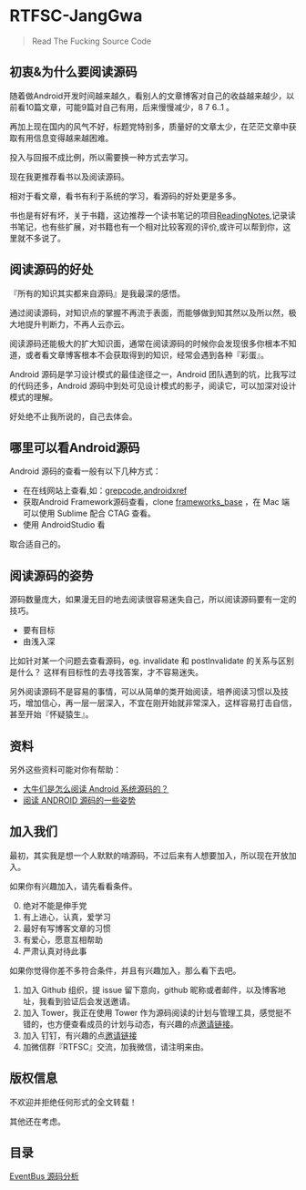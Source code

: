 # RTFSC-JangGwa

> Read The Fucking Source Code

## 初衷&为什么要阅读源码

随着做Android开发时间越来越久，看别人的文章博客对自己的收益越来越少，以前看10篇文章，可能9篇对自己有用，后来慢慢减少，8 7 6..1 。

再加上现在国内的风气不好，标题党特别多，质量好的文章太少，在茫茫文章中获取有用信息变得越来越困难。

投入与回报不成比例，所以需要换一种方式去学习。

现在我更推荐看书以及阅读源码。

相对于看文章，看书有利于系统的学习，看源码的好处更是多多。

书也是有好有坏，关于书籍，这边推荐一个读书笔记的项目[ReadingNotes](https://github.com/AlanCheen/ReadingNotes),记录读书笔记，也有些扩展，对书籍也有一个相对比较客观的评价,或许可以帮到你，这里就不多说了。

## 阅读源码的好处

『所有的知识其实都来自源码』是我最深的感悟。  

通过阅读源码，对知识点的掌握不再流于表面，而能够做到知其然以及所以然，极大地提升判断力，不再人云亦云。

阅读源码还能极大的扩大知识面，通常在阅读源码的时候你会发现很多你根本不知道，或者看文章博客根本不会获取得到的知识，经常会遇到各种『彩蛋』。

Android 源码是学习设计模式的最佳途径之一，Android 团队遇到的坑，比我写过的代码还多，Android 源码中到处可见设计模式的影子，阅读它，可以加深对设计模式的理解。  

好处绝不止我所说的，自己去体会。  

## 哪里可以看Android源码

Android 源码的查看一般有以下几种方式：

- 在在线网站上查看,如：[grepcode](http://grepcode.com/),[androidxref](http://androidxref.com/)  
- 获取Android Framework源码查看，clone [frameworks_base](https://github.com/android/platform_frameworks_base) ，在 Mac 端可以使用 Sublime 配合 CTAG 查看。  
- 使用 AndroidStudio 看

取合适自己的。

## 阅读源码的姿势

源码数量庞大，如果漫无目的地去阅读很容易迷失自己，所以阅读源码要有一定的技巧。

- 要有目标
- 由浅入深

比如针对某一个问题去查看源码，eg. invalidate 和 postInvalidate 的关系与区别是什么？
这样有目标性的去寻找答案，才不容易迷失。

另外阅读源码不是容易的事情，可以从简单的类开始阅读，培养阅读习惯以及技巧，增加信心，再一层一层深入，不宜在刚开始就非常深入，这样容易打击自信，甚至开始『怀疑猿生』。

## 资料 

另外这些资料可能对你有帮助：

- [大牛们是怎么阅读 Android 系统源码的？](https://www.zhihu.com/question/19759722)  
- [阅读 ANDROID 源码的一些姿势](http://kaedea.com/2016/02/09/android-about-source-code-how-to-read/)  

## 加入我们

最初，其实我是想一个人默默的啃源码，不过后来有人想要加入，所以现在开放加入。

如果你有兴趣加入，请先看看条件。

0. 绝对不能是伸手党  
1. 有上进心，认真，爱学习  
2. 最好有写博客文章的习惯  
4. 有爱心，愿意互相帮助  
5. 严肃认真对待此事  

如果你觉得你差不多符合条件，并且有兴趣加入，那么看下去吧。  

1. 加入 Github 组织，提 issue 留下意向，github 昵称或者邮件，以及博客地址，我看到验证后会发送邀请。
2. 加入 Tower，我正在使用 Tower 作为源码阅读的计划与管理工具，感觉挺不错的，也方便查看成员的计划与动态，有兴趣的点[邀请链接](https://tower.im/join?t=bc25cd4a8571075ba0edc9b50cb3ba39)。
3. 加入 钉钉，有兴趣的点[邀请链接](https://t.dingtalk.com/invite/index?code=9e319b7cf7&inviterUid=F56384EBC8CCEE72)
4. 加微信群『RTFSC』交流，加我微信，请注明来由。    

## 版权信息

不欢迎并拒绝任何形式的全文转载！ 

其他还在考虑。

## 目录

[EventBus 源码分析](./JangGwa浅谈EventBus源码.md)  
